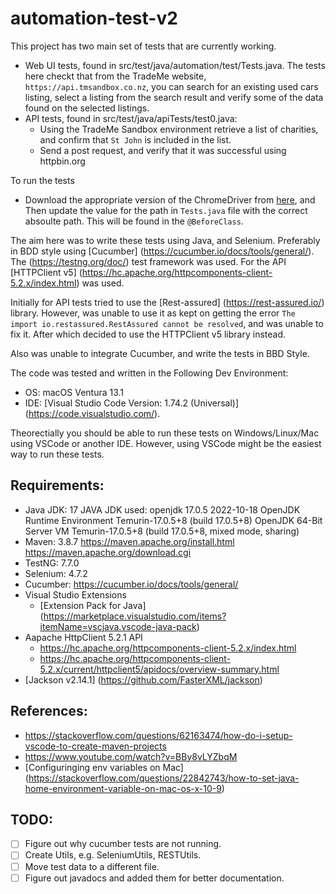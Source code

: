 # automation-test-v2
This project has two main set of tests that are currently working.
- Web UI tests, found in src/test/java/automation/test/Tests.java. The tests here checkt that from the TradeMe website, `https://api.tmsandbox.co.nz`, you can search for an existing used cars listing, select a listing from the search result and verify some of the data found on the selected listings. 
- API tests, found in src/test/java/apiTests/test0.java:
    - Using the TradeMe Sandbox environment retrieve a list of charities, and confirm that `St John` is included in the list.
    - Send a post request, and verify that it was successful using httpbin.org


To run the tests 
- Download the appropriate version of the ChromeDriver from [here](https://chromedriver.chromium.org/downloads), and Then update the value for the path in `Tests.java` file with the correct absoulte path. This will be found in the `@BeforeClass`.

The aim here was to write these tests using Java, and Selenium. Preferably in BDD style using [Cucumber] (https://cucumber.io/docs/tools/general/). 
The (https://testng.org/doc/) test framework was used.
For the API [HTTPClient v5] (https://hc.apache.org/httpcomponents-client-5.2.x/index.html) was used. 

Initially for API tests tried to use the [Rest-assured] (https://rest-assured.io/) library. However, was unable to use it as kept on getting the error `The import io.restassured.RestAssured cannot be resolved`, and was unable to fix it. After which decided to use the HTTPClient v5 library instead.  

Also was unable to integrate Cucumber, and write the tests in BBD Style.

The code was tested and written in the Following Dev Environment:
- OS: macOS Ventura 13.1
- IDE: [Visual Studio Code Version: 1.74.2 (Universal)] (https://code.visualstudio.com/).

Theorectially you should be able to run these tests on Windows/Linux/Mac using VSCode or another IDE. However, using VSCode might be the easiest way to run these tests. 


## Requirements:
- Java JDK: 17 
    JAVA JDK used:
    openjdk 17.0.5 2022-10-18
    OpenJDK Runtime Environment Temurin-17.0.5+8 (build 17.0.5+8)
    OpenJDK 64-Bit Server VM Temurin-17.0.5+8 (build 17.0.5+8, mixed mode, sharing)
- Maven: 3.8.7
    https://maven.apache.org/install.html
    https://maven.apache.org/download.cgi
- TestNG: 7.7.0
- Selenium: 4.7.2
- Cucumber: https://cucumber.io/docs/tools/general/
- Visual Studio Extensions 
  - [Extension Pack for Java] (https://marketplace.visualstudio.com/items?itemName=vscjava.vscode-java-pack)
- Aapache HttpClient 5.2.1 API
  - https://hc.apache.org/httpcomponents-client-5.2.x/index.html
  - https://hc.apache.org/httpcomponents-client-5.2.x/current/httpclient5/apidocs/overview-summary.html
- [Jackson v2.14.1] (https://github.com/FasterXML/jackson)



## References: 
- https://stackoverflow.com/questions/62163474/how-do-i-setup-vscode-to-create-maven-projects
- https://www.youtube.com/watch?v=BBy8vLYZbqM
- [Configuringing env variables on Mac] (https://stackoverflow.com/questions/22842743/how-to-set-java-home-environment-variable-on-mac-os-x-10-9)


## TODO:
- [ ] Figure out why cucumber tests are not running. 
- [ ] Create Utils, e.g. SeleniumUtils, RESTUtils.
- [ ] Move test data to a different file.
- [ ] Figure out javadocs and added them for better documentation.